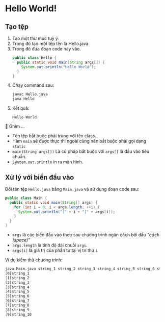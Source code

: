# Hello World!

## Tạo tệp

1. Tạo một thư mục tuỳ ý.
2. Trong đó tạo một tệp tên là Hello.java
1. Trong đó đưa đoạn code này vào.
    ```java
    public class Hello {
      public static void main(String args[]) {
        System.out.println("Hello World");
      }
    }
    ```
4. Chạy command sau:
    ```bash
    javac Hello.java
    java Hello
    ```
5. Kết quả:
    ```text
    Hello World
    ```

📌 Ghim ...
- Tên tệp bắt buộc phải trùng với tên class.
- Hàm `main` sẽ được thực thi ngoài cùng nên bắt buộc phải gọi dạng `static`
- `main(String args[])` Là cú pháp bắt buộc với `args[]` là đầu vào tiêu chuẩn.
- `System.out.println` in ra màn hình.

## Xử lý với biến đầu vào

Đổi tên tệp `Hello.java` bằng `Main.java` và sử dụng đoạn code sau:
```java
public class Main {
  public static void main(String[] args) {
    for (int i = 0; i < args.length; ++i) {
      System.out.println("[" + i + "]" + args[i]);
    }
  }
}
```
- `args` là các biến đầu vào theo sau chương trình ngăn cách bởi dấu _"cách (space)"_
- `args.length` là tính độ dài chuỗi `args`.
- `args[i]` là giá trị của phần tử tại vị trí thứ `i`

Ví dụ kiểm thử chương trình:

```bash
java Main.java string_1 string_2 string_3 string_4 string_5 string_6 string_7 string_8 string_9 string_10
[0]string_1
[1]string_2
[2]string_3
[3]string_4
[4]string_5
[5]string_6
[6]string_7
[7]string_8
[8]string_9
[9]string_10
```